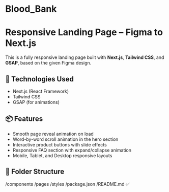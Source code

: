 # Blood_Bank
# Responsive Landing Page – Figma to Next.js

This is a fully responsive landing page built with **Next.js**, **Tailwind CSS**, and **GSAP**, based on the given Figma design.

## 🚀 Technologies Used
- Next.js (React Framework)
- Tailwind CSS
- GSAP (for animations)

## 📦 Features
- Smooth page reveal animation on load
- Word-by-word scroll animation in the hero section
- Interactive product buttons with slide effects
- Responsive FAQ section with expand/collapse animation
- Mobile, Tablet, and Desktop responsive layouts

## 📂 Folder Structure

/components
/pages
/styles
/package.json
/README.md ✅
